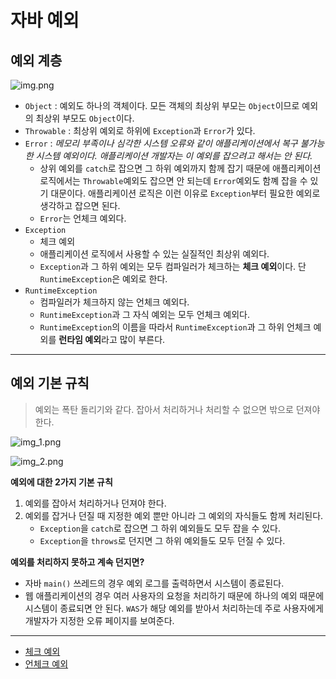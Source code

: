# 자바 예외

## 예외 계층
![img.png](image/img.png)

- `Object` : 예외도 하나의 객체이다. 모든 객체의 최상위 부모는 `Object`이므로 예외의 최상위 부모도 `Object`이다.
- `Throwable` : 최상위 예외로 하위에 `Exception`과 `Error`가 있다.
- `Error` : *메모리 부족이나 심각한 시스템 오류와 같이 애플리케이션에서 복구 불가능한 시스템 예외이다. 애플리케이션 개발자는 이 예외를 잡으려고 해서는 안 된다.*
  - 상위 예외를 `catch`로 잡으면 그 하위 예외까지 함께 잡기 때문에 애플리케이션 로직에서는 `Throwable`예외도 잡으면 안 되는데 `Error`예외도 함꼐 잡을 수 있기 대문이다.
    애플리케이션 로직은 이런 이유로 `Exception`부터 필요한 예외로 생각하고 잡으면 된다.
  - `Error`는 언체크 예외다.
- `Exception`
  - 체크 예외
  - 애플리케이션 로직에서 사용할 수 있는 실질적인 최상위 예외다.
  - `Exception`과 그 하위 예외는 모두 컴파일러가 체크하는 **체크 예외**이다. 단 `RuntimeException`은 예외로 한다.
- `RuntimeException`
  - 컴파일러가 체크하지 않는 언체크 예외다.
  - `RuntimeException`과 그 자식 예외는 모두 언체크 예외다.
  - `RuntimeException`의 이름을 따라서 `RuntimeException`과 그 하위 언체크 예외를 **런타임 예외**라고 많이 부른다.

---

## 예외 기본 규칙
> 예외는 폭탄 돌리기와 같다. 잡아서 처리하거나 처리할 수 없으면 밖으로 던져야 한다.

![img_1.png](image/img_1.png)

![img_2.png](image/img_2.png)

**예외에 대한 2가지 기본 규칙**
1. 예외를 잡아서 처리하거나 던져야 한다.
2. 예외를 잡거나 던질 때 지정한 예외 뿐만 아니라 그 예외의 자식들도 함께 처리된다.
   - `Exception`을 `catch`로 잡으면 그 하위 예외들도 모두 잡을 수 있다.
   - `Exception`을 `throws`로 던지면 그 하위 예외들도 모두 던질 수 있다.

**예외를 처리하지 못하고 계속 던지면?**
- 자바 `main()` 쓰레드의 경우 예외 로그를 출력하면서 시스템이 종료된다.
- 웹 애플리케이션의 경우 여러 사용자의 요청을 처리하기 때문에 하나의 예외 때문에 시스템이 종료되면 안 된다. `WAS`가 해당 예외를 받아서 처리하는데 주로
사용자에게 개발자가 지정한 오류 페이지를 보여준다.

---

- [체크 예외](https://github.com/genesis12345678/TIL/blob/main/Spring/database_1/javaException/check/check.md)
- [언체크 예외](https://github.com/genesis12345678/TIL/blob/main/Spring/database_1/javaException/uncheck/uncheck.md)